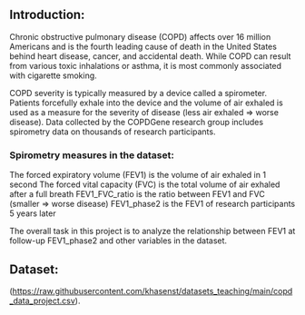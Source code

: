 ## Introduction:

Chronic obstructive pulmonary disease (COPD) affects over 16 million Americans and is the fourth leading cause of death in the United States behind heart disease, cancer, and accidental death. While COPD can result from various toxic inhalations or asthma, it is most commonly associated with cigarette smoking.

COPD severity is typically measured by a device called a spirometer. Patients forcefully exhale into the device and the volume of air exhaled is used as a measure for the severity of disease (less air exhaled  ⇒  worse disease). Data collected by the COPDGene research group includes spirometry data on thousands of research participants.

### Spirometry measures in the dataset:

The forced expiratory volume (FEV1) is the volume of air exhaled in 1 second
The forced vital capacity (FVC) is the total volume of air exhaled after a full breath
FEV1_FVC_ratio is the ratio between FEV1 and FVC (smaller  ⇒  worse disease)
FEV1_phase2 is the FEV1 of research participants 5 years later

The overall task in this project is to analyze the relationship between FEV1 at follow-up FEV1_phase2 and other variables in the dataset.

## Dataset:

(https://raw.githubusercontent.com/khasenst/datasets_teaching/main/copd_data_project.csv).



